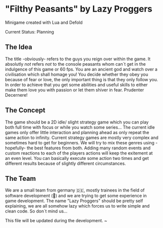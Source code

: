 # "Filthy Peasants" by Lazy Proggers

Minigame created with Lua and Defold

Current Status: Planning

## The Idea

The title -obviously- refers to the guys you reign over within the game. It absolutly *not* refers *not* to the console peasants whom can´t get in the indulgence of this game or 60 fps.
You are an ancient god and watch over a civilisation which shall homage you! You decide whether they obey you because of fear or love, the only important thing is that they only follow you. In order to achieve that you get some abilities and useful skills to either make them love you with passion or let them shiver in fear. 
Prudenter Decernere!

## The Concept

The game should be a 2D idle/ slight strategy game which you can play both full time with focus or while you watch some series...
The current idle games only offer little interaction and planning ahead as only repeat the same action to infinity. Current strategy games are mostly very complex and sometimes hard to get for beginners. We will try to mix these genres using -hopefully- the best features from both. Adding many random events and custom reactions to each of the players actions will keep the exitement at an even level. You can basically execute some action two times and get different results because of slightly different circumstances.

## The Team

We are a small team from germany :de:, mostly trainees in the field of software development (:beginner:) and we are trying to get some experience in game development. The name "Lazy Proggers" should be pretty self explaining, we are all somehow lazy which forces us to write simple and clean code.
So don´t mind us...

This file will be updated during the development.
~